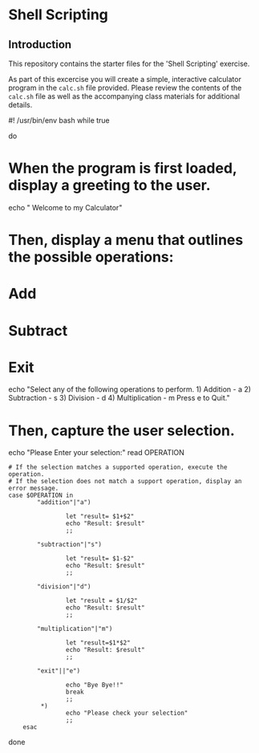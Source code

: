 # Shell Scripting

## Introduction
This repository contains the starter files for the 'Shell Scripting' exercise.

As part of this excercise you will create a simple, interactive calculator program in the `calc.sh` file provided. Please review the contents of the `calc.sh` file as well as the accompanying class materials for additional details.


#! /usr/bin/env bash
while true

do
  # When the program is first loaded, display a greeting to the user.
  echo " Welcome to my Calculator"

  # Then, display a menu that outlines the possible operations:
  # Add
  # Subtract
  # Exit
  echo "Select any of the following operations to perform.
    1) Addition - a
    2) Subtraction - s
    3) Division - d
    4) Multiplication - m
    Press e to Quit."

  # Then, capture the user selection.
  echo "Please Enter your selection:"
  read OPERATION
  
    # If the selection matches a supported operation, execute the operation.
    # If the selection does not match a support operation, display an error message.
    case $OPERATION in
            "addition"|"a")

                    let "result= $1+$2"
                    echo "Result: $result"
                    ;;

            "subtraction"|"s")

                    let "result= $1-$2"
                    echo "Result: $result"
                    ;;

            "division"|"d")

                    let "result = $1/$2"
                    echo "Result: $result"
                    ;;

            "multiplication"|"m")

                    let "result=$1*$2"
                    echo "Result: $result"
                    ;;

            "exit"||"e")

                    echo "Bye Bye!!"
                    break
                    ;;
             *)
                    echo "Please check your selection"
                    ;;
        esac
done
